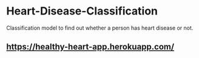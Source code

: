 # Heart-Disease-Classification
Classification model to find out whether a person has heart disease or not.



## https://healthy-heart-app.herokuapp.com/
